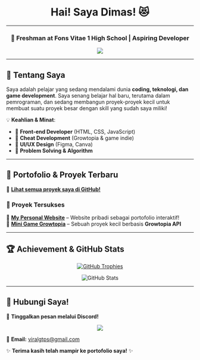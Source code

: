 <h1 align="center">Hai! Saya Dimas! 😻</h1>
<hr/>

<h3 align="center">🌱 Freshman at Fons Vitae 1 High School | Aspiring Developer</h3>

<p align="center">
  <a href="https://github.com/adrianusdimasputra" alt="Dim's GitHub">
    <img src="https://komarev.com/ghpvc/?username=adrianusdimasputra&label=Profile%20views&color=0e75b6&style=flat&logo=Patreon" />
  </a>
</p>

---

## 🚀 Tentang Saya
Saya adalah pelajar yang sedang mendalami dunia **coding, teknologi, dan game development**. Saya senang belajar hal baru, terutama dalam pemrograman, dan sedang membangun proyek-proyek kecil untuk membuat suatu proyek besar dengan skill yang sudah saya miliki!  

💡 **Keahlian & Minat**:  
- 🔹 **Front-end Developer** (HTML, CSS, JavaScript)  
- 🔹 **Cheat Development** (Growtopia & game indie)  
- 🔹 **UI/UX Design** (Figma, Canva)  
- 🔹 **Problem Solving & Algorithm**  

---

## 📌 Portofolio & Proyek Terbaru
🔗 **[Lihat semua proyek saya di GitHub!](https://github.com/adrianusdimasputra?tab=repositories)**  

### 🌟 **Proyek Tersukses**  
📌 **[My Personal Website](https://dimrq.xyz/)** – Website pribadi sebagai portofolio interaktif!  
📌 **[Mini Game Growtopia](https://arunika.my.id/)** – Sebuah proyek kecil berbasis **Growtopia API**  

---

## 🏆 Achievement & GitHub Stats  
<p align="center">
  <a href="https://github.com/ryo-ma/github-profile-trophy">
    <img src="https://github-profile-trophy.vercel.app/?username=adrianusdimasputra&theme=discord" alt="GitHub Trophies" />
  </a>
</p>

<p align="center">
  <img src="https://github-readme-stats.vercel.app/api?username=adrianusdimasputra&show_icons=true&theme=radical" alt="GitHub Stats" />
</p>

---

## 📩 Hubungi Saya!
💬 **Tinggalkan pesan melalui Discord!**  
<p align="center">
  <img src="https://discord.c99.nl/widget/theme-1/852703404672155659.png">
</p>

📧 **Email:** viralgtps@gmail.com  

✨ **Terima kasih telah mampir ke portofolio saya!** ✨
